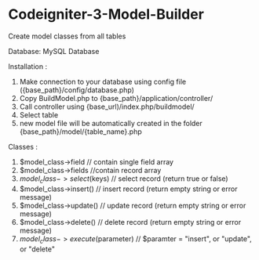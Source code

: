 # Codeigniter-3-Model-Builder
Create model classes from all tables

Database:
MySQL Database

Installation :
1. Make connection to your database using config file ({base_path}/config/database.php)
2. Copy BuildModel.php to {base_path}/application/controller/
3. Call controller using {base_url)/index.php/buildmodel/
4. Select table
5. new model file will be automatically created in the folder {base_path}/model/{table_name}.php

Classes :
1. $model_class->field  // contain single field array
2. $model_class->fields //contain record array
3. $model_class->select($keys) // select record (return true or false)
4. $model_class->insert() // insert record (return empty string or error message)
5. $model_class->update() // update record (return empty string or error message)
6. $model_class->delete() // delete record (return empty string or error message)
7. $model_class->execute($parameter) // $paramter = "insert", or  "update", or "delete"
